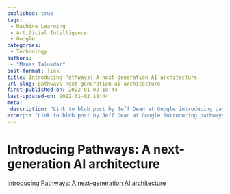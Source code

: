```yaml
---
published: true
tags:
 - Machine Learning
 - Artificial Intelligence
 - Google
categories:
 - Technology
authors:
 - "Manas Talukdar"
post-format: link
title: Introducing Pathways: A next-generation AI architecture
url-slug: pathways-next-generation-ai-architecture
first-published-on: 2022-01-02 18:44
last-updated-on: 2022-01-02 18:44
meta:
 description: "Link to blob post by Jeff Dean at Google introducing pathways, a next-generation of AI architecture."
excerpt: "Link to blob post by Jeff Dean at Google introducing pathways, a next-generation of AI architecture."
---
```


# Introducing Pathways: A next-generation AI architecture

[Introducing Pathways: A next-generation AI architecture](https://blog.google/technology/ai/introducing-pathways-next-generation-ai-architecture/)
